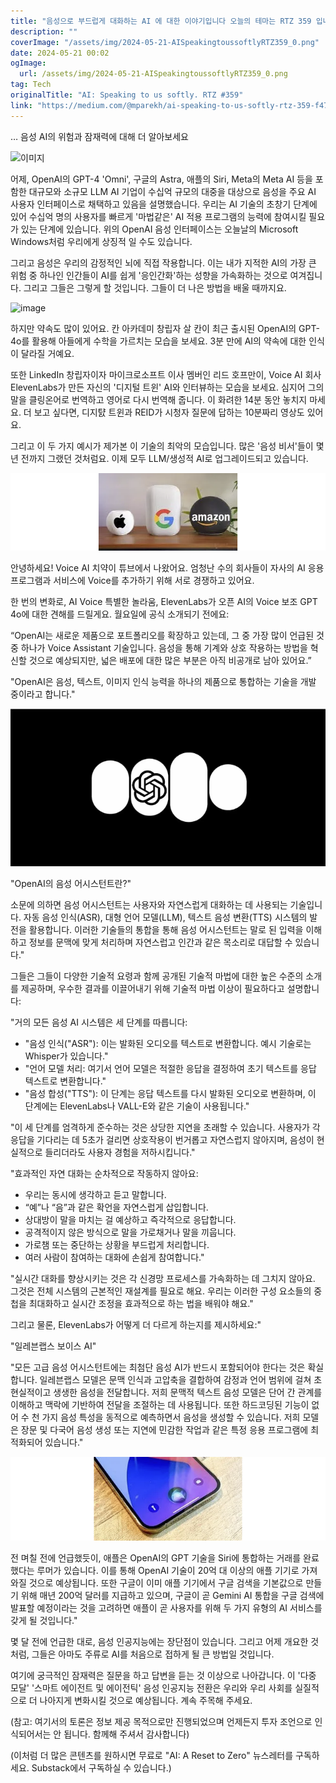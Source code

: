 ```yaml
---
title: "음성으로 부드럽게 대화하는 AI 에 대한 이야기입니다 오늘의 테마는 RTZ 359 입니다"
description: ""
coverImage: "/assets/img/2024-05-21-AISpeakingtoussoftlyRTZ359_0.png"
date: 2024-05-21 00:02
ogImage: 
  url: /assets/img/2024-05-21-AISpeakingtoussoftlyRTZ359_0.png
tag: Tech
originalTitle: "AI: Speaking to us softly. RTZ #359"
link: "https://medium.com/@mparekh/ai-speaking-to-us-softly-rtz-359-f47d71d19a75"
---
```



… 음성 AI의 위험과 잠재력에 대해 더 알아보세요

![이미지](https://miro.medium.com/v2/resize:fit:600/0*FZ3c-vQQmlBXEweQ.gif)

어제, OpenAI의 GPT-4 'Omni', 구글의 Astra, 애플의 Siri, Meta의 Meta AI 등을 포함한 대규모와 소규모 LLM AI 기업이 수십억 규모의 대중을 대상으로 음성을 주요 AI 사용자 인터페이스로 채택하고 있음을 설명했습니다. 우리는 AI 기술의 초창기 단계에 있어 수십억 명의 사용자를 빠르게 '마법같은' AI 적용 프로그램의 능력에 참여시킬 필요가 있는 단계에 있습니다. 위의 OpenAI 음성 인터페이스는 오늘날의 Microsoft Windows처럼 우리에게 상징적 일 수도 있습니다.

그리고 음성은 우리의 감정적인 뇌에 직접 작용합니다. 이는 내가 지적한 AI의 가장 큰 위험 중 하나인 인간들이 AI를 쉽게 '응인간화'하는 성향을 가속화하는 것으로 여겨집니다. 그리고 그들은 그렇게 할 것입니다. 그들이 더 나은 방법을 배울 때까지요.

<div class="content-ad"></div>

![image](https://miro.medium.com/v2/resize:fit:1200/0*VtKX063HMAErXQu8.gif)

하지만 약속도 많이 있어요. 칸 아카데미 창립자 살 칸이 최근 출시된 OpenAI의 GPT-4o를 활용해 아들에게 수학을 가르치는 모습을 보세요. 3분 만에 AI의 약속에 대한 인식이 달라질 거예요.

또한 LinkedIn 창립자이자 마이크로소프트 이사 멤버인 리드 호프만이, Voice AI 회사 ElevenLabs가 만든 자신의 '디지털 트윈' AI와 인터뷰하는 모습을 보세요. 심지어 그의 말을 클링온어로 번역하고 영어로 다시 번역해 줍니다. 이 화려한 14분 동안 놓치지 마세요. 더 보고 싶다면, 디지턄 트윈과 REID가 시청자 질문에 답하는 10분짜리 영상도 있어요.

그리고 이 두 가지 예시가 제가본 이 기술의 최악의 모습입니다. 많은 '음성 비서'들이 몇 년 전까지 그랬던 것처럼요. 이제 모두 LLM/생성적 AI로 업그레이드되고 있습니다.

<div class="content-ad"></div>

![Voice AI toothpaste](/assets/img/2024-05-21-AISpeakingtoussoftlyRTZ359_0.png)

안녕하세요! Voice AI 치약이 튜브에서 나왔어요. 엄청난 수의 회사들이 자사의 AI 응용 프로그램과 서비스에 Voice를 추가하기 위해 서로 경쟁하고 있어요.

한 번의 변화로, AI Voice 특별한 놀라움, ElevenLabs가 오픈 AI의 Voice 보조 GPT 4o에 대한 견해를 드릴게요. 월요일에 공식 소개되기 전에요:

“OpenAI는 새로운 제품으로 포트폴리오를 확장하고 있는데, 그 중 가장 많이 언급된 것 중 하나가 Voice Assistant 기술입니다. 음성을 통해 기계와 상호 작용하는 방법을 혁신할 것으로 예상되지만, 넓은 배포에 대한 많은 부분은 아직 비공개로 남아 있어요.”

<div class="content-ad"></div>

"OpenAI은 음성, 텍스트, 이미지 인식 능력을 하나의 제품으로 통합하는 기술을 개발 중이라고 합니다."

![OpenAI Voice Assistant](/assets/img/2024-05-21-AISpeakingtoussoftlyRTZ359_1.png)

"OpenAI의 음성 어시스턴트란?"

소문에 의하면 음성 어시스턴트는 사용자와 자연스럽게 대화하는 데 사용되는 기술입니다. 자동 음성 인식(ASR), 대형 언어 모델(LLM), 텍스트 음성 변환(TTS) 시스템의 발전을 활용합니다. 이러한 기술들의 통합을 통해 음성 어시스턴트는 말로 된 입력을 이해하고 정보를 문맥에 맞게 처리하며 자연스럽고 인간과 같은 목소리로 대답할 수 있습니다."

<div class="content-ad"></div>

그들은 그들이 다양한 기술적 요령과 함께 공개된 기술적 마법에 대한 높은 수준의 소개를 제공하며, 우수한 결과를 이끌어내기 위해 기술적 마법 이상이 필요하다고 설명합니다:

"거의 모든 음성 AI 시스템은 세 단계를 따릅니다:

- "음성 인식("ASR"): 이는 발화된 오디오를 텍스트로 변환합니다. 예시 기술로는 Whisper가 있습니다."
- "언어 모델 처리: 여기서 언어 모델은 적절한 응답을 결정하여 초기 텍스트를 응답 텍스트로 변환합니다."
- "음성 합성("TTS"): 이 단계는 응답 텍스트를 다시 발화된 오디오로 변환하며, 이 단계에는 ElevenLabs나 VALL-E와 같은 기술이 사용됩니다."

"이 세 단계를 엄격하게 준수하는 것은 상당한 지연을 초래할 수 있습니다. 사용자가 각 응답을 기다리는 데 5초가 걸리면 상호작용이 번거롭고 자연스럽지 않아지며, 음성이 현실적으로 들리더라도 사용자 경험을 저하시킵니다."

<div class="content-ad"></div>

"효과적인 자연 대화는 순차적으로 작동하지 않아요:

- 우리는 동시에 생각하고 듣고 말합니다.
- “예”나 “음”과 같은 확언을 자연스럽게 삽입합니다.
- 상대방이 말을 마치는 걸 예상하고 즉각적으로 응답합니다.
- 공격적이지 않은 방식으로 말을 가로채거나 말을 끼웁니다.
- 가로챔 또는 중단하는 상황을 부드럽게 처리합니다.
- 여러 사람이 참여하는 대화에 손쉽게 참여합니다."

"실시간 대화를 향상시키는 것은 각 신경망 프로세스를 가속화하는 데 그치지 않아요. 그것은 전체 시스템의 근본적인 재설계를 필요로 해요. 우리는 이러한 구성 요소들의 중첩을 최대화하고 실시간 조정을 효과적으로 하는 법을 배워야 해요."

그리고 물론, ElevenLabs가 어떻게 더 다르게 하는지를 제시하세요:"

<div class="content-ad"></div>

"일레븐랩스 보이스 AI"

"모든 고급 음성 어시스턴트에는 최첨단 음성 AI가 반드시 포함되어야 한다는 것은 확실합니다. 일레븐랩스 모델은 문맥 인식과 고압축을 결합하여 감정과 언어 범위에 걸쳐 초현실적이고 생생한 음성을 전달합니다. 저희 문맥적 텍스트 음성 모델은 단어 간 관계를 이해하고 맥락에 기반하여 전달을 조절하는 데 사용됩니다. 또한 하드코딩된 기능이 없어 수 천 가지 음성 특성을 동적으로 예측하면서 음성을 생성할 수 있습니다. 저희 모델은 장문 및 다국어 음성 생성 또는 지연에 민감한 작업과 같은 특정 응용 프로그램에 최적화되어 있습니다."

![Link](/assets/img/2024-05-21-AISpeakingtoussoftlyRTZ359_2.png)

전 며칠 전에 언급했듯이, 애플은 OpenAI의 GPT 기술을 Siri에 통합하는 거래를 완료했다는 루머가 있습니다. 이를 통해 OpenAI 기술이 20억 대 이상의 애플 기기로 가져와질 것으로 예상됩니다. 또한 구글이 이미 애플 기기에서 구글 검색을 기본값으로 만들기 위해 매년 200억 달러를 지급하고 있으며, 구글이 곧 Gemini AI 통합을 구글 검색에 발표할 예정이라는 것을 고려하면 애플이 곧 사용자를 위해 두 가지 유형의 AI 서비스를 갖게 될 것입니다."  

<div class="content-ad"></div>

몇 달 전에 언급한 대로, 음성 인공지능에는 장단점이 있습니다. 그리고 어제 개요한 것처럼, 그들은 아마도 주류로 AI를 처음으로 접하게 될 큰 방법일 것입니다.

여기에 궁극적인 잠재력은 질문을 하고 답변을 듣는 것 이상으로 나아갑니다. 이 '다중 모달' '스마트 에이전트 및 에이전틱' 음성 인공지능 전환은 우리와 우리 사회를 실질적으로 더 나아지게 변화시킬 것으로 예상됩니다. 계속 주목해 주세요.

(참고: 여기서의 토론은 정보 제공 목적으로만 진행되었으며 언제든지 투자 조언으로 인식되어서는 안 됩니다. 함께해 주셔서 감사합니다)

(이처럼 더 많은 콘텐츠를 원하시면 무료로 "AI: A Reset to Zero" 뉴스레터를 구독하세요. Substack에서 구독하실 수 있습니다.)